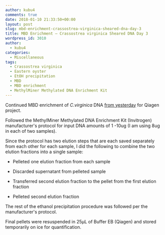 ```yaml
---
author: kubu4
comments: true
date: 2018-01-10 21:33:50+00:00
layout: post
slug: mbd-enrichment-crassostrea-virginica-sheared-dna-day-3
title: MBD Enrichment – Crassostrea virginica Sheared DNA Day 3
wordpress_id: 3010
author:
  - kubu4
categories:
  - Miscellaneous
tags:
  - Crassostrea virginica
  - Eastern oyster
  - EtOH precipitation
  - MBD
  - MBD enrichment
  - MethylMiner Methylated DNA Enrichment Kit
---
```


Continued MBD enrichment of _C.virginica_ DNA [from yesterday](http://onsnetwork.org/kubu4/2018/01/09/mbd-enrichment…ared-dna-day-2/) for Qiagen project.

Followed the MethylMiner Methylated DNA Enrichment Kit (Invitrogen) manufacturer's protocol for input DNA amounts of 1 -10ug (I am using 8ug in each of two samples).

Since the protocol has two elution steps that are each saved separately from each other for each sample, I did the following to combine the two elution fractions into a single sample:




    
  * Pelleted one elution fraction from each sample

    
  * Discarded supernatant from pelleted sample

    
  * Transferred second elution fraction to the pellet from the first elution fraction

    
  * Pelleted second elution fraction



The rest of the ethanol precipitation procedure was followed per the manufacturer's protocol.

Final pellets were resuspended in 25μL of Buffer EB (Qiagen) and stored temporarily on ice for quantification.
